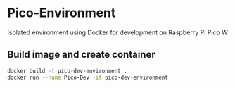 # Pico-Environment
Isolated environment using Docker for development on Raspberry Pi Pico W


## Build image and create container
```bash
docker build -t pico-dev-environment .
docker run --name Pico-Dev -it pico-dev-environment
```
